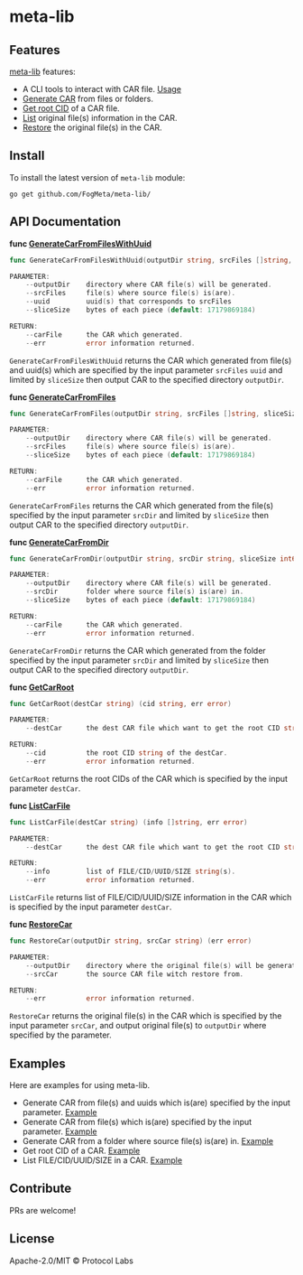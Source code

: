 meta-lib
==================

## Features

[meta-lib](v1.0.0) features:
* A CLI tools to interact with CAR file. [Usage](https://github.com/FogMeta/meta-lib/blob/main/cmd/meta-car/README.md#usage)
* [Generate CAR](https://github.com/FogMeta/meta-lib#api-documentation) from files or folders. 
* [Get root CID](https://github.com/FogMeta/meta-lib/blob/main/README.md#L71) of a CAR file.
* [List](https://github.com/FogMeta/meta-lib/blob/main/README.md#L85) original file(s) information in the CAR.
* [Restore](https://github.com/FogMeta/meta-lib/blob/main/README.md#L99) the original file(s) in the CAR.

## Install

To install the latest version of `meta-lib` module:
```shell script
go get github.com/FogMeta/meta-lib/
```

## API Documentation

**func [GenerateCarFromFilesWithUuid](https://github.com/FogMeta/meta-lib/blob/main/module/ipfs/interface.go#L119)**
```go
func GenerateCarFromFilesWithUuid(outputDir string, srcFiles []string, uuid []string, sliceSize int64) (carFile string, err error)

PARAMETER:
    --outputDir    directory where CAR file(s) will be generated.
    --srcFiles     file(s) where source file(s) is(are).
    --uuid         uuid(s) that corresponds to srcFiles
    --sliceSize    bytes of each piece (default: 17179869184)

RETURN:
    --carFile      the CAR which generated.
    --err          error information returned.
```
`GenerateCarFromFilesWithUuid` returns the CAR which generated from file(s) and uuid(s) which are specified by the input parameter `srcFiles` `uuid` and limited by `sliceSize` then output CAR to the specified directory `outputDir`.


**func [GenerateCarFromFiles](https://github.com/FogMeta/meta-lib/blob/main/module/ipfs/interface.go#L73)**
```go
func GenerateCarFromFiles(outputDir string, srcFiles []string, sliceSize int64) (carFile string, err error)

PARAMETER:
    --outputDir    directory where CAR file(s) will be generated.
    --srcFiles     file(s) where source file(s) is(are).
    --sliceSize    bytes of each piece (default: 17179869184)

RETURN:
    --carFile      the CAR which generated.
    --err          error information returned.
```
`GenerateCarFromFiles` returns the CAR which generated from the file(s) specified by the input parameter `srcDir` and limited by `sliceSize` then output CAR to the specified directory `outputDir`.


**func [GenerateCarFromDir](https://github.com/FogMeta/meta-lib/blob/main/module/ipfs/interface.go#L96)**
```go
func GenerateCarFromDir(outputDir string, srcDir string, sliceSize int64) (carFile string, err error)

PARAMETER:
    --outputDir    directory where CAR file(s) will be generated.
    --srcDir       folder where source file(s) is(are) in.
    --sliceSize    bytes of each piece (default: 17179869184)

RETURN:
    --carFile      the CAR which generated.
    --err          error information returned.
```
`GenerateCarFromDir` returns the CAR which generated from the folder specified by the input parameter `srcDir` and limited by `sliceSize` then output CAR to the specified directory `outputDir`.


**func [GetCarRoot](https://github.com/FogMeta/meta-lib/blob/main/module/ipfs/interface.go#L55)**
```go
func GetCarRoot(destCar string) (cid string, err error)

PARAMETER:
    --destCar      the dest CAR file which want to get the root CID string.

RETURN:
    --cid          the root CID string of the destCar.
    --err          error information returned.
```
`GetCarRoot` returns the root CIDs of the CAR which is specified by the input parameter `destCar`.


**func [ListCarFile](https://github.com/FogMeta/meta-lib/blob/main/module/ipfs/interface.go#L19)**
```go
func ListCarFile(destCar string) (info []string, err error)

PARAMETER:
    --destCar      the dest CAR file which want to get the root CID string.

RETURN:
    --info         list of FILE/CID/UUID/SIZE string(s).
    --err          error information returned.
```
`ListCarFile` returns list of FILE/CID/UUID/SIZE information in the CAR which is specified by the input parameter `destCar`.


**func [RestoreCar](https://github.com/FogMeta/meta-lib/blob/main/module/ipfs/interface.go#L138)**
```go
func RestoreCar(outputDir string, srcCar string) (err error)

PARAMETER:
    --outputDir    directory where the original file(s) will be generated.
    --srcCar       the source CAR file witch restore from.

RETURN:
    --err          error information returned.
```
`RestoreCar` returns the original file(s) in the CAR which is specified by the input parameter `srcCar`, and output original file(s) to `outputDir` where specified by the parameter.


## Examples
Here are examples for using meta-lib.
* Generate CAR from file(s) and uuids which is(are) specified by the input parameter. [Example](https://github.com/FogMeta/meta-lib/blob/main/cmd/demo-api/main.go#L28)
* Generate CAR from file(s) which is(are) specified by the input parameter. [Example](https://github.com/FogMeta/meta-lib/blob/main/cmd/demo-api/main.go#L56)
* Generate CAR from a folder where source file(s) is(are) in. [Example](https://github.com/FogMeta/meta-lib/blob/main/cmd/demo-api/main.go#L77)
* Get root CID of a CAR. [Example](https://github.com/FogMeta/meta-lib/blob/main/cmd/demo-api/main.go#L103)
* List FILE/CID/UUID/SIZE in a CAR. [Example](https://github.com/FogMeta/meta-lib/blob/main/cmd/demo-api/main.go#L92)

## Contribute

PRs are welcome!

## License

Apache-2.0/MIT © Protocol Labs

